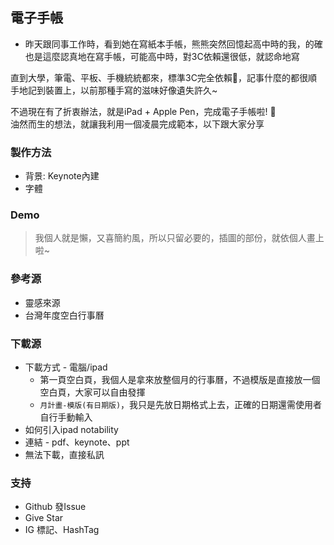 ## 電子手帳
- 昨天跟同事工作時，看到她在寫紙本手帳，熊熊突然回憶起高中時的我，的確也是這麼認真地在寫手帳，可能高中時，對3C依賴還很低，就認命地寫  
  
直到大學，筆電、平板、手機統統都來，標準3C完全依賴🤣，記事什麼的都很順手地記到裝置上，以前那種手寫的滋味好像遺失許久~  
  
不過現在有了折衷辦法，就是iPad + Apple Pen，完成電子手帳啦! 📝  
油然而生的想法，就讓我利用一個凌晨完成範本，以下跟大家分享

### 製作方法
- 背景: Keynote內建
- 字體

### Demo
> 我個人就是懶，又喜簡約風，所以只留必要的，插圖的部份，就依個人畫上啦~

### 參考源
- 靈感來源
- 台灣年度空白行事曆

### 下載源
- 下載方式 - 電腦/ipad
    - 第一頁空白頁，我個人是拿來放整個月的行事曆，不過模版是直接放一個空白頁，大家可以自由發揮
    - `月計畫-模版(有日期版)`，我只是先放日期格式上去，正確的日期還需使用者自行手動輸入
- 如何引入ipad notability
- 連結 - pdf、keynote、ppt
- 無法下載，直接私訊

### 支持
- Github 發Issue
- Give Star
- IG 標記、HashTag
